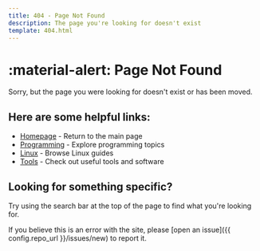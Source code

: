 ```yaml
---
title: 404 - Page Not Found
description: The page you're looking for doesn't exist
template: 404.html
---
```


# :material-alert: Page Not Found

Sorry, but the page you were looking for doesn't exist or has been moved.

## Here are some helpful links:

- [Homepage](/) - Return to the main page
- [Programming](/Programming/) - Explore programming topics
- [Linux](/Operating-Systems/Linux/) - Browse Linux guides
- [Tools](/Tools/) - Check out useful tools and software

## Looking for something specific?

Try using the search bar at the top of the page to find what you're looking for.

If you believe this is an error with the site, please [open an issue]({{ config.repo_url }}/issues/new) to report it.